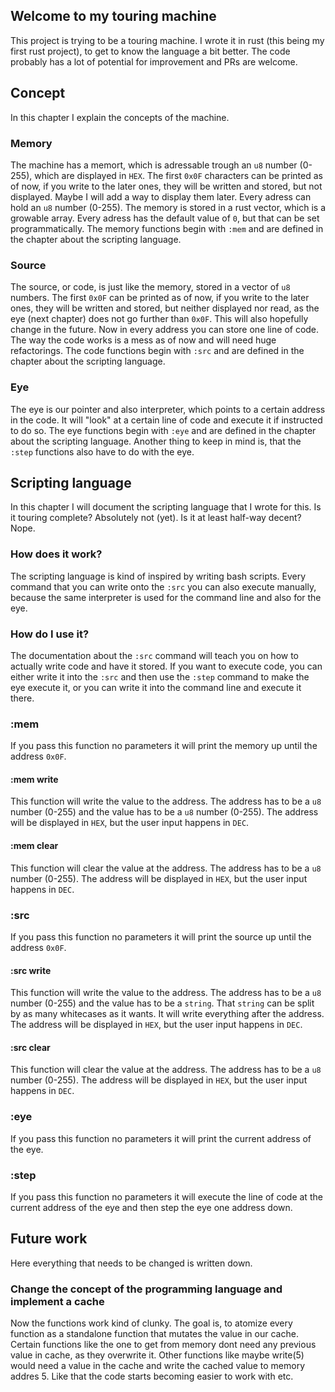 ## Welcome to my touring machine
This project is trying to be a touring machine. I wrote it in rust (this being my first rust project), to get to know the language a bit better. The code probably has a lot of potential for improvement and PRs are welcome.

## Concept
In this chapter I explain the concepts of the machine.

### Memory
The machine has a memort, which is adressable trough an `u8` number (0-255), which are displayed in `HEX`. The first `0x0F` characters can be printed as of now, if you write to the later ones, they will be written and stored, but not displayed. Maybe I will add a way to display them later.
Every adress can hold an `u8` number (0-255). The memory is stored in a rust vector, which is a growable array. Every adress has the default value of `0`, but that can be set programmatically. The memory functions begin with `:mem` and are defined in the chapter about the scripting language.

### Source
The source, or code, is just like the memory, stored in a vector of `u8` numbers. The first `0x0F` can be printed as of now, if you write to the later ones, they will be written and stored, but neither displayed nor read, as the eye (next chapter) does not go further than `0x0F`. This will also hopefully change in the future. Now in every address you can store one line of code. The way the code works is a mess as of now and will need huge refactorings.
The code functions begin with `:src` and are defined in the chapter about the scripting language.

### Eye
The eye is our pointer and also interpreter, which points to a certain address in the code. It will "look" at a certain line of code and execute it if instructed to do so. The eye functions begin with `:eye` and are defined in the chapter about the scripting language. Another thing to keep in mind is, that the `:step` functions also have to do with the eye.

## Scripting language
In this chapter I will document the scripting language that I wrote for this. Is it touring complete? Absolutely not (yet). Is it at least half-way decent? Nope.

### How does it work?
The scripting language is kind of inspired by writing bash scripts. Every command that you can write onto the `:src` you can also execute manually, because the same interpreter is used for the command line and also for the eye.

### How do I use it?
The documentation about the `:src` command will teach you on how to actually write code and have it stored. If you want to execute code, you can either write it into the `:src` and then use the `:step` command to make the eye execute it, or you can write it into the command line and execute it there.

### :mem
If you pass this function no parameters it will print the memory up until the address `0x0F`.

#### :mem write <address> <value>
This function will write the value to the address. The address has to be a `u8` number (0-255) and the value has to be a `u8` number (0-255). The address will be displayed in `HEX`, but the user input happens in `DEC`.

#### :mem clear <address>
This function will clear the value at the address. The address has to be a `u8` number (0-255). The address will be displayed in `HEX`, but the user input happens in `DEC`.

### :src
If you pass this function no parameters it will print the source up until the address `0x0F`.

#### :src write <address> <value>
This function will write the value to the address. The address has to be a `u8` number (0-255) and the value has to be a `string`. That `string` can be split by as many whitecases as it wants. It will write everything after the address. The address will be displayed in `HEX`, but the user input happens in `DEC`.

#### :src clear <address>
This function will clear the value at the address. The address has to be a `u8` number (0-255). The address will be displayed in `HEX`, but the user input happens in `DEC`.

### :eye
If you pass this function no parameters it will print the current address of the eye.

### :step
If you pass this function no parameters it will execute the line of code at the current address of the eye and then step the eye one address down.

## Future work
Here everything that needs to be changed is written down.
### Change the concept of the programming language and implement a cache
Now the functions work kind of clunky. The goal is, to atomize every function as a standalone function that mutates the value in our cache. Certain functions like the one to get from memory dont need any previous value in cache, as they overwrite it. Other functions like maybe write(5) would need a value in the cache and write the cached value to memory addres 5. Like that the code starts becoming easier to work with etc.
